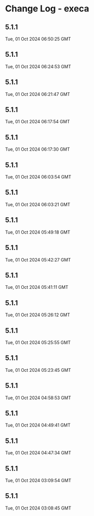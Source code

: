 # Change Log - execa

<!-- This log was last generated on Tue, 01 Oct 2024 06:50:25 GMT and should not be manually modified. -->

<!-- Start content -->

## 5.1.1

Tue, 01 Oct 2024 06:50:25 GMT

## 5.1.1

Tue, 01 Oct 2024 06:24:53 GMT

## 5.1.1

Tue, 01 Oct 2024 06:21:47 GMT

## 5.1.1

Tue, 01 Oct 2024 06:17:54 GMT

## 5.1.1

Tue, 01 Oct 2024 06:17:30 GMT

## 5.1.1

Tue, 01 Oct 2024 06:03:54 GMT

## 5.1.1

Tue, 01 Oct 2024 06:03:21 GMT

## 5.1.1

Tue, 01 Oct 2024 05:49:18 GMT

## 5.1.1

Tue, 01 Oct 2024 05:42:27 GMT

## 5.1.1

Tue, 01 Oct 2024 05:41:11 GMT

## 5.1.1

Tue, 01 Oct 2024 05:26:12 GMT

## 5.1.1

Tue, 01 Oct 2024 05:25:55 GMT

## 5.1.1

Tue, 01 Oct 2024 05:23:45 GMT

## 5.1.1

Tue, 01 Oct 2024 04:58:53 GMT

## 5.1.1

Tue, 01 Oct 2024 04:49:41 GMT

## 5.1.1

Tue, 01 Oct 2024 04:47:34 GMT

## 5.1.1

Tue, 01 Oct 2024 03:09:54 GMT

## 5.1.1

Tue, 01 Oct 2024 03:08:45 GMT
